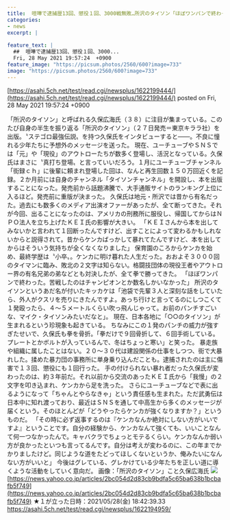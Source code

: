 ```yaml
---
title:  喧嘩で逮捕歴13回、懲役１回、3000戦無敗…所沢のタイソン「ほぼワンパンで終わった。苦戦したのは格闘技界の王者と数名」★２  
categories:
- news
excerpt: |
  
feature_text: |
  ##  喧嘩で逮捕歴13回、懲役１回、3000...
  Fri, 28 May 2021 19:57:24  +0900
feature_image: "https://picsum.photos/2560/600?image=733"
image: "https://picsum.photos/2560/600?image=733"
---
```


[https://asahi.5ch.net/test/read.cgi/newsplus/1622199444/](https://asahi.5ch.net/test/read.cgi/newsplus/1622199444/)
posted on Fri, 28 May 2021 19:57:24  +0900

<!--more-->

「所沢のタイソン」と呼ばれる久保広海氏（３８）に注目が集まっている。このたび自身の半生を振り返る「所沢のタイソン」（２７日発売＝東京キララ社）を出版。〝ステゴロ最強伝説〟を持つ久保氏をインタビューすると——。不良に憧れる少年たちに予想外のメッセージを送った。 現在、ユーチューブやＳＮＳでは「元」や「現役」のアウトローたちが数多く登場し、活況となっている。久保氏はまさに〝真打ち登場〟と言っていいだろう。１月にユーチューブチャンネル「街録ｃｈ」に後輩に頼まれ登場した回は、なんと再生回数１５０万回近くを記録。２か月前には自身のチャンネル「タイソンチャンネル」を開設し、本を出版することになった。発売前から話題沸騰で、大手通販サイトのランキング上位に入るほど。発売前に重版が決まった。 久保氏は地元・所沢では昔から有名だった。過去にも数多くのメディア出演オファーがあったが、全て断ってきた。それが今回、出ることになったのは、アメリカの刑務所に服役し、帰国してからはＮＰＯ法人を立ち上げたＫＥＩ氏の影響が大きい。 「ＫＥＩさんから本を出してみないかと言われて１回断ったんですけど、出すことによって変わるかもしれないからと説得されて。昔からケンカばっかして暴れてたんですけど、本を出してからはそういう気持ちが全くなくなりました」 保育園のころからケンカを始め、最終学歴は〝小卒〟。ケンカに明け暮れた人生だった。おおよそ３０００回のタイマンに臨み、敗北の２文字は知らない。格闘技団体の現役王者やアウトロー界の有名兄弟の弟などとも対決したが、全て拳で勝ってきた。 「ほぼワンパンで終わった。苦戦したのはチャンピオンとか数名しかいなかった」 所沢のタイソンというあだ名が付いたキッカケは「池袋で先輩３人と深刻な話をしていたら、外人がクスリを売りにきたんですよ。あっち行けと言ってるのにしつこくて１発殴ったら、４〜５メートルくらい吹っ飛んじゃって。お前のパンチすごいな、マイク・タイソンみたいだなと」。 現在、日本各地に「○○のタイソン」が生まれるという珍現象も起きている。 ちなみにこの１発のパンチの威力が強すぎたせいで、久保氏も拳を骨折。「拳だけで９回骨折して、６回手術している。プレートとかボルトが入っているんで、冬はちょっと寒い」と笑った。 暴走族や組織に属したことはない。２０〜３０代は建設関係の仕事をしつつ、街で大暴れした。揉めた暴力団の事務所に単身乗り込んだことも。逮捕されたのは主に傷害で１３回、懲役にも１回行った。 手の付けられない暴れ者だった久保氏が変わったのは、約３年前だ。それ以前から交流のあったＫＥＩ氏から「我慢」の２文字を叩き込まれ、ケンカから足を洗った。 さらにユーチューブなどで表に出るようになって「ちゃんとやらなきゃ」という責任感も生まれた。ただ武勇伝は日本中に知れ渡っており、最近はＳＮＳを通して中高生から多くのメッセージが届くという。そのほとんどが「どうやったらケンカが強くなりますか？」というものだ。 「その時に必ず返事するのは『ケンカなんか絶対にしない方がいいですよ』ということです。自分の経験から、ケンカなんて強くても、いいことなんて何一つなかったんで。キャバクラでちょっとモテるくらい。ケンカなんか弱い方が良かったといつも言ってるんです。自分は考えが変わるのに、この年までかかりましたけど。同じような道をたどってほしくないというか、俺みたいになんない方がいいと」 今後はグレている、グレかけている少年たちを正しい道に導くような活動をしていく意向だ。 画像：「所沢のタイソン」こと久保広海氏 ![](https://i.imgur.com/tmuJYNE.png) [https://news.yahoo.co.jp/articles/2bc054d2d83cb9bdfa5c65ba638b1bcbafb5f749](https://news.yahoo.co.jp/articles/2bc054d2d83cb9bdfa5c65ba638b1bcbafb5f749) ★１が立った日時：2021/05/28(金) 18:42:39.33 https://asahi.5ch.net/test/read.cgi/newsplus/1622194959/
